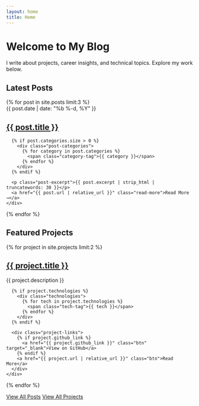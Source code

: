 ```yaml
---
layout: home
title: Home
---
```


<div class="intro-section">
  <h1>Welcome to My Blog</h1>
  <p class="lead">I write about projects, career insights, and technical topics. Explore my work below.</p>
</div>

## Latest Posts

<div class="posts-grid">
  {% for post in site.posts limit:3 %}
    <div class="post-card">
      <span class="post-date">{{ post.date | date: "%b %-d, %Y" }}</span>
      <h2><a href="{{ post.url | relative_url }}">{{ post.title }}</a></h2>
      
      {% if post.categories.size > 0 %}
        <div class="post-categories">
          {% for category in post.categories %}
            <span class="category-tag">{{ category }}</span>
          {% endfor %}
        </div>
      {% endif %}
      
      <p class="post-excerpt">{{ post.excerpt | strip_html | truncatewords: 30 }}</p>
      <a href="{{ post.url | relative_url }}" class="read-more">Read More →</a>
    </div>
  {% endfor %}
</div>

## Featured Projects

<div class="projects-grid">
  {% for project in site.projects limit:2 %}
    <div class="project-card">
      <h2><a href="{{ project.url | relative_url }}">{{ project.title }}</a></h2>
      <p>{{ project.description }}</p>
      
      {% if project.technologies %}
        <div class="technologies">
          {% for tech in project.technologies %}
            <span class="tech-tag">{{ tech }}</span>
          {% endfor %}
        </div>
      {% endif %}
      
      <div class="project-links">
        {% if project.github_link %}
          <a href="{{ project.github_link }}" class="btn" target="_blank">View on GitHub</a>
        {% endif %}
        <a href="{{ project.url | relative_url }}" class="btn">Read More</a>
      </div>
    </div>
  {% endfor %}
</div>

<div class="view-all-section">
  <a href="/blog/" class="btn">View All Posts</a>
  <a href="/projects/" class="btn">View All Projects</a>
</div> 